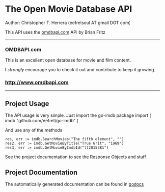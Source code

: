 The Open Movie Database API
=======

Author: Christopher T. Herrera (eefretsoul AT gmail DOT com)

This API uses the [omdbapi.com](http://omdbapi.com/) API by Brian Fritz

***
### OMDBAPI.com
This is an excellent open database for movie and film content.

I *strongly* encourage you to check it out and contribute to keep it growing.

### http://www.omdbapi.com
***
Project Usage
-------------
The API usage is very simple. Just import the go-imdb package
	import (
		imdb "github.com/eefret/go-imdb"
	)

And use any of the methods 

	res, err := imdb.SearchMovies("The fifth element", "")
	res2, err := imdb.GetMovieByTitle("True Grit", "1969")
	res3, err := imdb.GetMovieByImdbId("tt2015381")

See the project documentation to see the Response Objects and stuff

Project Documentation
---------------------
The automatically generated documentation can be found in [godocs](http://godoc.org/github.com/eefret/go-imdb)
